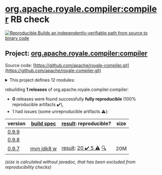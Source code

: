 [org.apache.royale.compiler:compiler](https://search.maven.org/artifact/org.apache.royale.compiler/compiler/) RB check
=======

[![Reproducible Builds](https://reproducible-builds.org/images/logos/rb.svg) an independently-verifiable path from source to binary code](https://reproducible-builds.org/)

## Project: [org.apache.royale.compiler:compiler](https://search.maven.org/artifact/org.apache.royale.compiler/compiler/)

Source code: [https://github.com/apache/royale-compiler.git](https://github.com/apache/royale-compiler.git)

<details><summary>This project defines 12 modules:</summary>

* [org.apache.royale.compiler:compiler](https://search.maven.org/artifact/org.apache.royale.compiler/compiler/)
* [org.apache.royale.compiler:compiler-common](https://search.maven.org/artifact/org.apache.royale.compiler/compiler-common/)
* [org.apache.royale.compiler:compiler-externc](https://search.maven.org/artifact/org.apache.royale.compiler/compiler-externc/)
* [org.apache.royale.compiler:compiler-jx](https://search.maven.org/artifact/org.apache.royale.compiler/compiler-jx/)
* [org.apache.royale.compiler:compiler-test-utils](https://search.maven.org/artifact/org.apache.royale.compiler/compiler-test-utils/)
* [org.apache.royale.compiler:debugger](https://search.maven.org/artifact/org.apache.royale.compiler/debugger/)
* [org.apache.royale.compiler:flex-compiler-oem](https://search.maven.org/artifact/org.apache.royale.compiler/flex-compiler-oem/)
* [org.apache.royale.compiler:royale-ant-tasks](https://search.maven.org/artifact/org.apache.royale.compiler/royale-ant-tasks/)
* [org.apache.royale.compiler:royale-compiler-parent](https://search.maven.org/artifact/org.apache.royale.compiler/royale-compiler-parent/)
* [org.apache.royale.compiler:royale-maven-plugin](https://search.maven.org/artifact/org.apache.royale.compiler/royale-maven-plugin/)
* [org.apache.royale.compiler:royaleunit-ant-tasks](https://search.maven.org/artifact/org.apache.royale.compiler/royaleunit-ant-tasks/)
* [org.apache.royale.compiler:swfutils](https://search.maven.org/artifact/org.apache.royale.compiler/swfutils/)
</details>

rebuilding **1 releases** of org.apache.royale.compiler:compiler:
- **0** releases were found successfully **fully reproducible** (100% reproducible artifacts :heavy_check_mark:),
- 1 had issues (some unreproducible artifacts :warning:):

| version | [build spec](/BUILDSPEC.md) | [result](https://reproducible-builds.org/docs/jvm/): reproducible? | size |
| -- | --------- | ------ | -- |
| [0.9.9](https://search.maven.org/artifact/org.apache.royale.compiler/compiler/0.9.9/pom) | | | |
| [0.9.8](https://search.maven.org/artifact/org.apache.royale.compiler/compiler/0.9.8/pom) | | | |
| [0.9.7](https://search.maven.org/artifact/org.apache.royale.compiler/compiler/0.9.7/pom) | [mvn jdk8 w](royale-compiler-0.9.7.buildspec) | [result](royale-maven-plugin-0.9.7.buildinfo): [20 :heavy_check_mark:  5 :warning:](royale-maven-plugin-0.9.7.buildcompare) [:mag:](royale-maven-plugin-0.9.7.diffoscope) | 20M |

<i>(size is calculated without javadoc, that has been excluded from reproducibility checks)</i>
